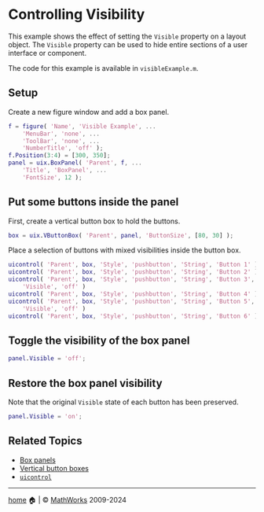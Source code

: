 # Controlling Visibility

This example shows the effect of setting the `Visible` property on a layout object. The `Visible` property can be used to hide entire sections of a user interface or component. 

The code for this example is available in `visibleExample.m`.

## Setup

Create a new figure window and add a box panel.
```matlab
f = figure( 'Name', 'Visible Example', ...
    'MenuBar', 'none', ...
    'ToolBar', 'none', ...
    'NumberTitle', 'off' );
f.Position(3:4) = [300, 350];
panel = uix.BoxPanel( 'Parent', f, ...
    'Title', 'BoxPanel', ...
    'FontSize', 12 );
```

## Put some buttons inside the panel

First, create a vertical button box to hold the buttons.

```matlab
box = uix.VButtonBox( 'Parent', panel, 'ButtonSize', [80, 30] );
```

Place a selection of buttons with mixed visibilities inside the button box.

```matlab
uicontrol( 'Parent', box, 'Style', 'pushbutton', 'String', 'Button 1' )
uicontrol( 'Parent', box, 'Style', 'pushbutton', 'String', 'Button 2' )
uicontrol( 'Parent', box, 'Style', 'pushbutton', 'String', 'Button 3', ...
    'Visible', 'off' )
uicontrol( 'Parent', box, 'Style', 'pushbutton', 'String', 'Button 4' )
uicontrol( 'Parent', box, 'Style', 'pushbutton', 'String', 'Button 5', ...
    'Visible', 'off' )
uicontrol( 'Parent', box, 'Style', 'pushbutton', 'String', 'Button 6' )
```

## Toggle the visibility of the box panel

```matlab
panel.Visible = 'off';
```

## Restore the box panel visibility

Note that the original `Visible` state of each button has been preserved.

```matlab
panel.Visible = 'on';
```

## Related Topics

* [Box panels](uixBoxPanel.md)
* [Vertical button boxes](uixVButtonBox.md)
* [`uicontrol`](https://www.mathworks.com/help/matlab/ref/uicontrol.html)

___

[home](index.md) :house: | :copyright: [MathWorks](https://www.mathworks.com/services/consulting.html) 2009-2024